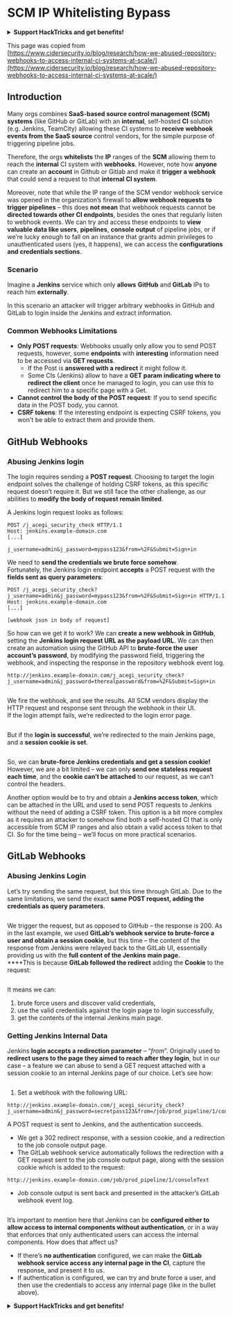 # SCM IP Whitelisting Bypass

<details>

<summary><strong>Support HackTricks and get benefits!</strong></summary>

* If you want to see your **company advertised in HackTricks** or if you want access to the **latest version of the PEASS or download HackTricks in PDF** Check the [**SUBSCRIPTION PLANS**](https://github.com/sponsors/carlospolop)!
* Get the [**official PEASS & HackTricks swag**](https://peass.creator-spring.com)
* Discover [**The PEASS Family**](https://opensea.io/collection/the-peass-family), our collection of exclusive [**NFTs**](https://opensea.io/collection/the-peass-family)
* **Join the** 💬 [**Discord group**](https://discord.gg/hRep4RUj7f) or the [**telegram group**](https://t.me/peass) or **follow** me on **Twitter** 🐦 [**@carlospolopm**](https://twitter.com/carlospolopm)**.**
* **Share your hacking tricks by submitting PRs to the** [**HackTricks**](https://github.com/carlospolop/hacktricks) and [**HackTricks Cloud**](https://github.com/carlospolop/hacktricks-cloud) github repos.

</details>

This page was copied from [https://www.cidersecurity.io/blog/research/how-we-abused-repository-webhooks-to-access-internal-ci-systems-at-scale/](https://www.cidersecurity.io/blog/research/how-we-abused-repository-webhooks-to-access-internal-ci-systems-at-scale/)

## Introduction

Many orgs combines **SaaS-based source control management (SCM) systems** (like GitHub or GitLab) with an **internal**, self-hosted **CI** solution (e.g. Jenkins, TeamCity) allowing these CI systems to **receive webhook events from the SaaS source** control vendors, for the simple purpose of triggering pipeline jobs.

Therefore, the orgs **whitelists** the **IP** ranges of the **SCM** allowing them to reach the **internal** CI system with **webhooks**. However, note how **anyone** can create an **account** in Github or Gitlab and make it **trigger a webhook** that could send a request to that **internal CI system**.

Moreover, note that while the IP range of the SCM vendor webhook service was opened in the organization’s firewall to **allow webhook requests to trigger pipelines** – this does **not mean** that webhook requests cannot be **directed towards other CI endpoints**, besides the ones that regularly listen to webhook events. We can try and access these endpoints to **view valuable data like users**, **pipelines**, **console output** of pipeline jobs, or if we’re lucky enough to fall on an instance that grants admin privileges to unauthenticated users (yes, it happens), we can access the **configurations and credentials sections**.

### Scenario

Imagine a **Jenkins** service which only **allows** **GitHub** and **GitLab** IPs to reach him **externally**.

In this scenario an attacker will trigger arbitrary webhooks in GitHub and GitLab to login inside the Jenkins and extract information.

### Common Webhooks Limitations

* **Only POST requests**: Webhooks usually only allow you to send POST requests, however, some **endpoints** with **interesting** information need to be accessed via **GET requests**.
  * If the Post is **answered with a redirect** it might follow it.
  * Some CIs (Jenkins) allow to have a **GET param indicating where to redirect the client** once he managed to login, you can use this to redirect him to a specific page with a Get.
* **Cannot control the body of the POST request**: If you to send specific data in the POST body, you cannot.
* **CSRF tokens**: If the interesting endpoint is expecting CSRF tokens, you won't be able to extract them and provide them.

## GitHub Webhooks

### Abusing Jenkins login

The login requires sending a **POST request**. Choosing to target the login endpoint solves the challenge of holding CSRF tokens, as this specific request doesn’t require it. But we still face the other challenge, as our abilities to **modify the body of request remain limited**.

A Jenkins login request looks as follows:

```
POST /j_acegi_security_check HTTP/1.1
Host: jenkins.example-domain.com
[...]

j_username=admin&j_password=mypass123&from=%2F&Submit=Sign+in
```

We need to **send the credentials we brute force somehow**.\
Fortunately, the Jenkins login endpoint **accepts** a POST request with the **fields sent as query parameters**:

```
POST /j_acegi_security_check?j_username=admin&j_password=mypass123&from=%2F&Submit=Sign+in HTTP/1.1
Host: jenkins.example-domain.com
[...]

[webhook json in body of request]
```

So how can we get it to work? We can **create a new webhook in GitHub**, setting the **Jenkins login request URL as the payload URL**. We can then create an automation using the GitHub API to **brute-force the user account’s password**, by modifying the password field, triggering the webhook, and inspecting the response in the repository webhook event log.

```
http://jenkins.example-domain.com/j_acegi_security_check?j_username=admin&j_password=therealpassword&from=%2F&Submit=Sign+in
```

<figure><img src="../../.gitbook/assets/image (7) (1) (1).png" alt=""><figcaption></figcaption></figure>

We fire the webhook, and see the results. All SCM vendors display the HTTP request and response sent through the webhook in their UI.\
If the login attempt fails, we’re redirected to the login error page.

<figure><img src="../../.gitbook/assets/image (6).png" alt=""><figcaption></figcaption></figure>

But if the **login is successful**, we’re redirected to the main Jenkins page, and a **session cookie is set**.

<figure><img src="../../.gitbook/assets/image (3) (1).png" alt=""><figcaption></figcaption></figure>

So, we can **brute-force Jenkins credentials and get a session cookie!**\
However, we are a bit limited – we can only **send one stateless request each time**, and the **cookie can’t be attached** to our request, as we can’t control the headers.

Another option would be to try and obtain a **Jenkins access token**, which can be attached in the URL and used to send POST requests to Jenkins without the need of adding a CSRF token. This option is a bit more complex as it requires an attacker to somehow find both a self-hosted CI that is only accessible from SCM IP ranges and also obtain a valid access token to that CI. So for the time being – we’ll focus on more practical scenarios.

## GitLab Webhooks

### Abusing Jenkins Login

Let’s try sending the same request, but this time through GitLab. Due to the same limitations, we send the exact **same POST request, adding the credentials as query parameters**.

<figure><img src="../../.gitbook/assets/image (2) (2).png" alt=""><figcaption></figcaption></figure>

We trigger the request, but as opposed to GitHub – the response is 200. As in the last example, we used **GitLab’s webhook service to brute-force a user and obtain a session cookie**, but this time – the content of the response from Jenkins were relayed back to the GitLab UI, essentially providing us with the **full content of the Jenkins main page.**\
\*\*\*\*This is because **GitLab followed the redirect** adding the **Cookie** to the request:

<figure><img src="../../.gitbook/assets/image (4) (1) (2).png" alt=""><figcaption></figcaption></figure>

It means we can:

1. brute force users and discover valid credentials,
2. use the valid credentials against the login page to login successfully,
3. get the contents of the internal Jenkins main page.

### Getting Jenkins Internal Data

Jenkins **login accepts a redirection parameter** – “_from_”. Originally used to **redirect users to the page they aimed to reach after they login**, but in our case – a feature we can abuse to send a GET request attached with a session cookie to an internal Jenkins page of our choice. Let’s see how:

<figure><img src="../../.gitbook/assets/image (5) (1).png" alt=""><figcaption></figcaption></figure>

1. Set a webhook with the following URL:

```
http://jenkins.example-domain.com/j_acegi_security_check?j_username=admin&j_password=secretpass123&from=/job/prod_pipeline/1/consoleText&Submit=Sign+in
```

A POST request is sent to Jenkins, and the authentication succeeds.

* We get a 302 redirect response, with a session cookie, and a redirection to the job console output page.
* The GitLab webhook service automatically follows the redirection with a GET request sent to the job console output page, along with the session cookie which is added to the request:

```
http://jenkins.example-domain.com/job/prod_pipeline/1/consoleText
```

* Job console output is sent back and presented in the attacker’s GitLab webhook event log.

<figure><img src="../../.gitbook/assets/image (1) (3).png" alt=""><figcaption></figcaption></figure>

It’s important to mention here that Jenkins can be **configured either to allow access to internal components without authentication**, or in a way that enforces that only authenticated users can access the internal components. How does that affect us?

* If there’s **no authentication** configured, we can make the **GitLab webhook service access any internal page in the CI**, capture the response, and present it to us.
* If authentication is configured, we can try and brute force a user, and then use the credentials to access any internal page (like in the bullet above).

<details>

<summary><strong>Support HackTricks and get benefits!</strong></summary>

* If you want to see your **company advertised in HackTricks** or if you want access to the **latest version of the PEASS or download HackTricks in PDF** Check the [**SUBSCRIPTION PLANS**](https://github.com/sponsors/carlospolop)!
* Get the [**official PEASS & HackTricks swag**](https://peass.creator-spring.com)
* Discover [**The PEASS Family**](https://opensea.io/collection/the-peass-family), our collection of exclusive [**NFTs**](https://opensea.io/collection/the-peass-family)
* **Join the** 💬 [**Discord group**](https://discord.gg/hRep4RUj7f) or the [**telegram group**](https://t.me/peass) or **follow** me on **Twitter** 🐦 [**@carlospolopm**](https://twitter.com/carlospolopm)**.**
* **Share your hacking tricks by submitting PRs to the** [**HackTricks**](https://github.com/carlospolop/hacktricks) and [**HackTricks Cloud**](https://github.com/carlospolop/hacktricks-cloud) github repos.

</details>
